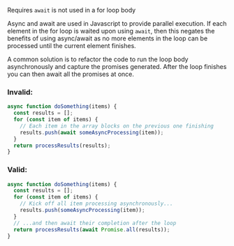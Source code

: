 Requires `await` is not used in a for loop body

Async and await are used in Javascript to provide parallel execution. If each
element in the for loop is waited upon using `await`, then this negates the
benefits of using async/await as no more elements in the loop can be processed
until the current element finishes.

A common solution is to refactor the code to run the loop body asynchronously
and capture the promises generated. After the loop finishes you can then await
all the promises at once.

### Invalid:

```javascript
async function doSomething(items) {
  const results = [];
  for (const item of items) {
    // Each item in the array blocks on the previous one finishing
    results.push(await someAsyncProcessing(item));
  }
  return processResults(results);
}
```

### Valid:

```javascript
async function doSomething(items) {
  const results = [];
  for (const item of items) {
    // Kick off all item processing asynchronously...
    results.push(someAsyncProcessing(item));
  }
  // ...and then await their completion after the loop
  return processResults(await Promise.all(results));
}
```
